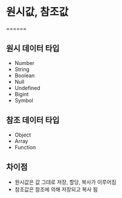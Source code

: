 # 원시값, 참조값
======

## 원시 데이터 타입
- Number
- String
- Boolean
- Null
- Undefined
- Bigint
- Symbol

## 참조 데이터 타입
- Object
- Array
- Function

## 차이점
- 원시값은 값 그대로 저장, 할당, 복사가 이루어짐
- 참조값은 참조에 의해 저장되고 복사 됨